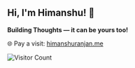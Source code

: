 ## Hi, I'm Himanshu! 🚀  
**Building Thoughts — it can be yours too!**  

🌐 Pay a visit: [himanshuranjan.me](https://www.himanshuranjan.me/)  

![Visitor Count](https://profile-counter.glitch.me/himanshuranjan007/count.svg)
